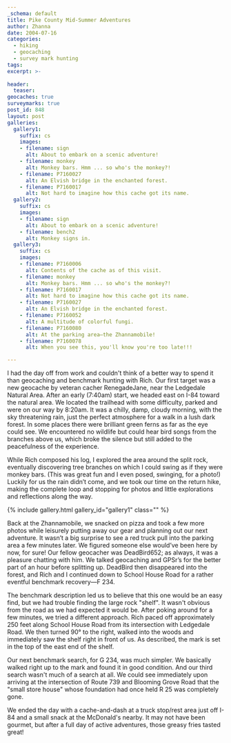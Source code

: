 ```yaml
---
_schema: default
title: Pike County Mid-Summer Adventures
author: Zhanna
date: 2004-07-16
categories:
  - hiking
  - geocaching
  - survey mark hunting
tags:
excerpt: >- 
  
header:
  teaser:
geocaches: true
surveymarks: true
post_id: 848
layout: post
galleries:
  gallery1:
    suffix: cs
    images:
    - filename: sign
      alt: About to embark on a scenic adventure!
    - filename: monkey
      alt: Monkey bars. Hmm ... so who's the monkey?!
    - filename: P7160027
      alt: An Elvish bridge in the enchanted forest.
    - filename: P7160017
      alt: Not hard to imagine how this cache got its name.  
  gallery2:
    suffix: cs
    images:
    - filename: sign
      alt: About to embark on a scenic adventure!
    - filename: bench2
      alt: Monkey signs in.   
  gallery3:
    suffix: cs
    images:
    - filename: P7160006
      alt: Contents of the cache as of this visit.
    - filename: monkey
      alt: Monkey bars. Hmm ... so who's the monkey?!
    - filename: P7160017
      alt: Not hard to imagine how this cache got its name.
    - filename: P7160027
      alt: An Elvish bridge in the enchanted forest.
    - filename: P7160052
      alt: A multitude of colorful fungi.
    - filename: P7160080
      alt: At the parking area—the Zhannamobile!
    - filename: P7160078
      alt: When you see this, you'll know you're too late!!!                                  

---
```


I had the day off from work and couldn't think of a better way to spend it than geocaching and benchmark hunting with Rich. Our first target was a new geocache by veteran cacher RenegadeJane, near the Ledgedale Natural Area. After an early (7:40am) start, we headed east on I-84 toward the natural area.  We located the trailhead with some difficulty, parked and were on our way by 8:20am. It was a chilly, damp, cloudy morning, with the sky threatening rain, just the perfect atmosphere for a walk in a lush dark forest. In some places there were brilliant green ferns as far as the eye could see. We encountered no wildlife but could hear bird songs from the branches above us, which broke the silence but still added to the peacefulness of the experience. 

While Rich composed his log, I explored the area around the split rock, eventually discovering tree branches on which I could swing as if they were monkey bars. (This was great fun and I even posed, swinging, for a photo!) Luckily for us the rain didn’t come, and we took our time on the return hike, making the complete loop and stopping for photos and little explorations and reflections along the way.

{% include gallery.html gallery_id="gallery1" class="" %}

Back at the Zhannamobile, we snacked on pizza and took a few more photos while leisurely putting away our gear and planning out our next adventure. It wasn’t a big surprise to see a red truck pull into the parking area a few minutes later. We figured someone else would’ve been here by now, for sure! Our fellow geocacher was DeadBird652; as always, it was a pleasure chatting with him. We talked geocaching and GPSr’s for the better part of an hour before splitting up. DeadBird then disappeared into the forest, and Rich and I continued down to School House Road for a rather eventful benchmark recovery—F 234.

The benchmark description led us to believe that this one would be an easy find, but we had trouble finding the large rock "shelf". It wasn't obvious from the road as we had expected it would be. After poking around for a few minutes, we tried a different approach. Rich paced off approximately 250 feet along School House Road from its intersection with Ledgedale Road. We then turned 90° to the right, walked into the woods and immediately saw the shelf right in front of us. As described, the mark is set in the top of the east end of the shelf. 

Our next benchmark search, for G 234, was much simpler.  We basically walked right up to the mark and found it in good condition. And our third search wasn't much of a search at all.  We could see immediately upon arriving at the intersection of Route 739 and Blooming Grove Road that the "small store house" whose foundation had once held R 25 was completely gone.

We ended the day with a cache-and-dash at a truck stop/rest area just off I-84 and a small snack at the McDonald's nearby. It may not have been gourmet, but after a full day of active adventures, those greasy fries tasted great!
